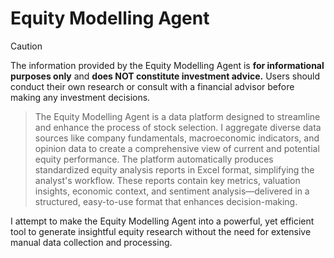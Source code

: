 # Equity Modelling Agent
>[!CAUTION]
>The information provided by the Equity Modelling Agent is **for informational purposes only** and **does NOT constitute investment advice.** Users should conduct their own research or consult with a financial advisor before making any investment decisions.






>The Equity Modelling Agent is a data platform designed to streamline and enhance the process of stock selection. I aggregate diverse data sources like company fundamentals, macroeconomic indicators, and opinion data to create a comprehensive view of current and potential equity performance. The platform automatically produces standardized equity analysis reports in Excel format, simplifying the analyst's workflow. These reports contain key metrics, valuation insights, economic context, and sentiment analysis—delivered in a structured, easy-to-use format that enhances decision-making. 

I attempt to make the Equity Modelling Agent into a powerful, yet efficient tool to generate insightful equity research without the need for extensive manual data collection and processing.




